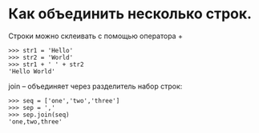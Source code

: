 # Как объединить несколько строк.

Строки можно склеивать с помощью оператора +

```text
>>> str1 = 'Hello'
>>> str2 = 'World'
>>> str1 + ' ' + str2
'Hello World'
```

join – объединяет через разделитель набор строк:

```text
>>> seq = ['one','two','three']
>>> sep = ','
>>> sep.join(seq)
'one,two,three'
```

